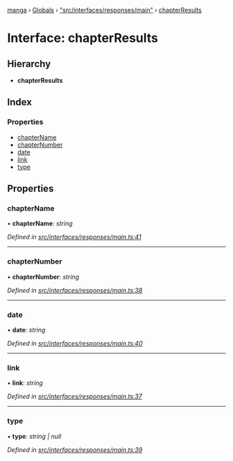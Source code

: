 [manga](../README.md) › [Globals](../globals.md) › ["src/interfaces/responses/main"](../modules/_src_interfaces_responses_main_.md) › [chapterResults](_src_interfaces_responses_main_.chapterresults.md)

# Interface: chapterResults

## Hierarchy

* **chapterResults**

## Index

### Properties

* [chapterName](_src_interfaces_responses_main_.chapterresults.md#chaptername)
* [chapterNumber](_src_interfaces_responses_main_.chapterresults.md#chapternumber)
* [date](_src_interfaces_responses_main_.chapterresults.md#date)
* [link](_src_interfaces_responses_main_.chapterresults.md#link)
* [type](_src_interfaces_responses_main_.chapterresults.md#type)

## Properties

###  chapterName

• **chapterName**: *string*

*Defined in [src/interfaces/responses/main.ts:41](https://github.com/tushar1210/manga-node/blob/fed3e48/src/interfaces/responses/main.ts#L41)*

___

###  chapterNumber

• **chapterNumber**: *string*

*Defined in [src/interfaces/responses/main.ts:38](https://github.com/tushar1210/manga-node/blob/fed3e48/src/interfaces/responses/main.ts#L38)*

___

###  date

• **date**: *string*

*Defined in [src/interfaces/responses/main.ts:40](https://github.com/tushar1210/manga-node/blob/fed3e48/src/interfaces/responses/main.ts#L40)*

___

###  link

• **link**: *string*

*Defined in [src/interfaces/responses/main.ts:37](https://github.com/tushar1210/manga-node/blob/fed3e48/src/interfaces/responses/main.ts#L37)*

___

###  type

• **type**: *string | null*

*Defined in [src/interfaces/responses/main.ts:39](https://github.com/tushar1210/manga-node/blob/fed3e48/src/interfaces/responses/main.ts#L39)*
